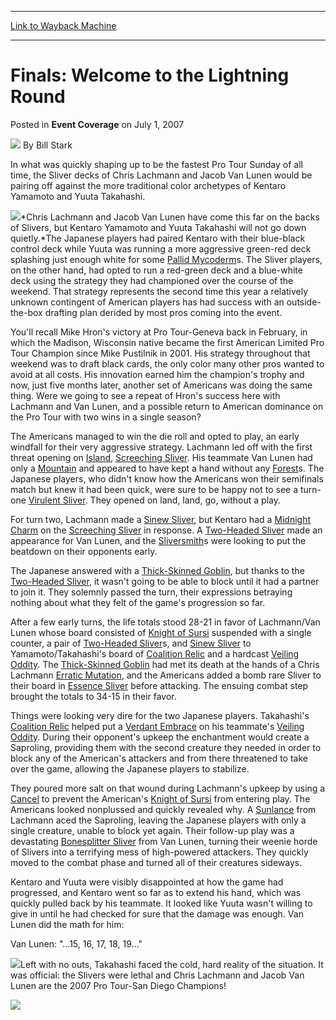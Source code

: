 
---
[Link to Wayback Machine](https://web.archive.org/web/20210503023420/https://magic.wizards.com/en/articles/archive/event-coverage/finals-welcome-lightning-round-2007-07-01)

[_metadata_:author]:- "Bill Stark"
[_metadata_:description]:- "In what was quickly shaping up to be the fastest Pro Tour Sunday of all time, the Sliver decks of Chris Lachmann and Jacob Van Lunen would be pairing off against the more traditional color archetypes of Kentaro Yamamoto and Yuuta Takahashi. Chris Lachmann and Jacob Van Lunen have come this far on the backs of Slivers, but Kentaro Yamamoto and Yuuta Takahashi will not go down"
[_metadata_:generator]:- "Drupal 7 (http://drupal.org)"
[_metadata_:node]:- "539651"
[_metadata_:publish_date]:- "2007-07-01"
[_metadata_:source]:- "div-main-content"
[_metadata_:title]:- "Finals: Welcome to the Lightning Round"
[_metadata_:wayback_capture_timestamp]:- "2021-05-03 02:34:20"
[_metadata_:wayback_raw_url]:- "https://web.archive.org/web/20210503023420id_/https://magic.wizards.com/en/articles/archive/event-coverage/finals-welcome-lightning-round-2007-07-01"
[_metadata_:wayback_url]:- "https://magic.wizards.com/en/articles/archive/event-coverage/finals-welcome-lightning-round-2007-07-01"
---


Finals: Welcome to the Lightning Round
======================================



 Posted in **Event Coverage**
 on July 1, 2007 






![](https://media.magic.wizards.com/styles/auth_small/public/images/person/authorpic_BillStark.jpg)
By Bill Stark











In what was quickly shaping up to be the fastest Pro Tour Sunday of all time, the Sliver decks of Chris Lachmann and Jacob Van Lunen would be pairing off against the more traditional color archetypes of Kentaro Yamamoto and Yuuta Takahashi.


![](https://media.magic.wizards.com/image_legacy_migration/sideboard/images/ptsdg07/F_Lachmann_Takahashi_VanLunen_Yamamoto.jpg)*Chris Lachmann and Jacob Van Lunen have come this far on the backs of Slivers, but Kentaro Yamamoto and Yuuta Takahashi will not go down quietly.*The Japanese players had paired Kentaro with their blue-black control deck while Yuuta was running a more aggressive green-red deck splashing just enough white for some [Pallid Mycoderm](http://gatherer.wizards.com/Pages/Card/Details.aspx?name=Pallid+Mycoderm)s. The Sliver players, on the other hand, had opted to run a red-green deck and a blue-white deck using the strategy they had championed over the course of the weekend. That strategy represents the second time this year a relatively unknown contingent of American players has had success with an outside-the-box drafting plan derided by most pros coming into the event.


You'll recall Mike Hron's victory at Pro Tour-Geneva back in February, in which the Madison, Wisconsin native became the first American Limited Pro Tour Champion since Mike Pustilnik in 2001. His strategy throughout that weekend was to draft black cards, the only color many other pros wanted to avoid at all costs. His innovation earned him the champion's trophy and now, just five months later, another set of Americans was doing the same thing. Were we going to see a repeat of Hron's success here with Lachmann and Van Lunen, and a possible return to American dominance on the Pro Tour with two wins in a single season?


The Americans managed to win the die roll and opted to play, an early windfall for their very aggressive strategy. Lachmann led off with the first threat opening on [Island](http://gatherer.wizards.com/Pages/Card/Details.aspx?name=Island), [Screeching Sliver](http://gatherer.wizards.com/Pages/Card/Details.aspx?name=Screeching+Sliver). His teammate Van Lunen had only a [Mountain](http://gatherer.wizards.com/Pages/Card/Details.aspx?name=Mountain) and appeared to have kept a hand without any [Forest](http://gatherer.wizards.com/Pages/Card/Details.aspx?name=Forest)s. The Japanese players, who didn't know how the Americans won their semifinals match but knew it had been quick, were sure to be happy not to see a turn-one [Virulent Sliver](http://gatherer.wizards.com/Pages/Card/Details.aspx?name=Virulent+Sliver). They opened on land, land, go, without a play.


For turn two, Lachmann made a [Sinew Sliver](http://gatherer.wizards.com/Pages/Card/Details.aspx?name=Sinew+Sliver), but Kentaro had a [Midnight Charm](http://gatherer.wizards.com/Pages/Card/Details.aspx?name=Midnight+Charm) on the [Screeching Sliver](http://gatherer.wizards.com/Pages/Card/Details.aspx?name=Screeching+Sliver) in response. A [Two-Headed Sliver](http://gatherer.wizards.com/Pages/Card/Details.aspx?name=Two-Headed+Sliver) made an appearance for Van Lunen, and the [Sliversmith](http://gatherer.wizards.com/Pages/Card/Details.aspx?name=Sliversmith)s were looking to put the beatdown on their opponents early.


The Japanese answered with a [Thick-Skinned Goblin](http://gatherer.wizards.com/Pages/Card/Details.aspx?name=Thick-Skinned+Goblin), but thanks to the [Two-Headed Sliver](http://gatherer.wizards.com/Pages/Card/Details.aspx?name=Two-Headed+Sliver), it wasn't going to be able to block until it had a partner to join it. They solemnly passed the turn, their expressions betraying nothing about what they felt of the game's progression so far.


After a few early turns, the life totals stood 28-21 in favor of Lachmann/Van Lunen whose board consisted of [Knight of Sursi](http://gatherer.wizards.com/Pages/Card/Details.aspx?name=Knight+of+Sursi) suspended with a single counter, a pair of [Two-Headed Sliver](http://gatherer.wizards.com/Pages/Card/Details.aspx?name=Two-Headed+Sliver)s, and [Sinew Sliver](http://gatherer.wizards.com/Pages/Card/Details.aspx?name=Sinew+Sliver) to Yamamoto/Takahashi's board of [Coalition Relic](http://gatherer.wizards.com/Pages/Card/Details.aspx?name=Coalition+Relic) and a hardcast [Veiling Oddity](http://gatherer.wizards.com/Pages/Card/Details.aspx?name=Veiling+Oddity). The [Thick-Skinned Goblin](http://gatherer.wizards.com/Pages/Card/Details.aspx?name=Thick-Skinned+Goblin) had met its death at the hands of a Chris Lachmann [Erratic Mutation](http://gatherer.wizards.com/Pages/Card/Details.aspx?name=Erratic+Mutation), and the Americans added a bomb rare Sliver to their board in [Essence Sliver](http://gatherer.wizards.com/Pages/Card/Details.aspx?name=Essence+Sliver) before attacking. The ensuing combat step brought the totals to 34-15 in their favor.


Things were looking very dire for the two Japanese players. Takahashi's [Coalition Relic](http://gatherer.wizards.com/Pages/Card/Details.aspx?name=Coalition+Relic) helped put a [Verdant Embrace](http://gatherer.wizards.com/Pages/Card/Details.aspx?name=Verdant+Embrace) on his teammate's [Veiling Oddity](http://gatherer.wizards.com/Pages/Card/Details.aspx?name=Veiling+Oddity). During their opponent's upkeep the enchantment would create a Saproling, providing them with the second creature they needed in order to block any of the American's attackers and from there threatened to take over the game, allowing the Japanese players to stabilize.


They poured more salt on that wound during Lachmann's upkeep by using a [Cancel](http://gatherer.wizards.com/Pages/Card/Details.aspx?name=Cancel) to prevent the American's [Knight of Sursi](http://gatherer.wizards.com/Pages/Card/Details.aspx?name=Knight+of+Sursi) from entering play. The Americans looked nonplussed and quickly revealed why. A [Sunlance](http://gatherer.wizards.com/Pages/Card/Details.aspx?name=Sunlance) from Lachmann aced the Saproling, leaving the Japanese players with only a single creature, unable to block yet again. Their follow-up play was a devastating [Bonesplitter Sliver](http://gatherer.wizards.com/Pages/Card/Details.aspx?name=Bonesplitter+Sliver) from Van Lunen, turning their weenie horde of Slivers into a terrifying mess of high-powered attackers. They quickly moved to the combat phase and turned all of their creatures sideways.


Kentaro and Yuuta were visibly disappointed at how the game had progressed, and Kentaro went so far as to extend his hand, which was quickly pulled back by his teammate. It looked like Yuuta wasn't willing to give in until he had checked for sure that the damage was enough. Van Lunen did the math for him:


Van Lunen: "…15, 16, 17, 18, 19…"


![](https://media.magic.wizards.com/image_legacy_migration/sideboard/images/ptsdg07/F_Shake.jpg)Left with no outs, Takahashi faced the cold, hard reality of the situation. It was official: the Slivers were lethal and Chris Lachmann and Jacob Van Lunen are the 2007 Pro Tour-San Diego Champions!


![](https://media.magic.wizards.com/image_legacy_migration/sideboard/images/ptsdg07/F_Trophy.jpg)





